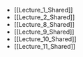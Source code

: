 
- [[Lecture_1_Shared]]
- [[Lecture_2_Shared]]
- [[Lecture_8_Shared]]
- [[Lecture_9_Shared]]
- [[Lecture_10_Shared]]
- [[Lecture_11_Shared]]